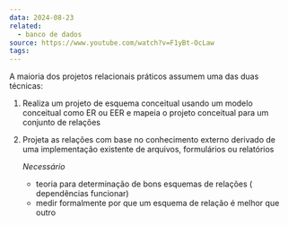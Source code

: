 ```yaml
---
data: 2024-08-23
related:
  - banco de dados
source: https://www.youtube.com/watch?v=F1yBt-OcLaw
tags:
---
```

A maioria dos projetos relacionais práticos assumem uma das duas técnicas:

1. Realiza um projeto de esquema conceitual usando um modelo conceitual como ER ou EER e mapeia o projeto conceitual para um conjunto de relações
2. Projeta as relações com base no conhecimento externo derivado de uma implementação existente de arquivos, formulários ou relatórios

	*Necessário* 
	- teoria para determinação de bons esquemas de relações ( dependências funcionar)
	- medir formalmente por que um esquema de relação é melhor que outro


